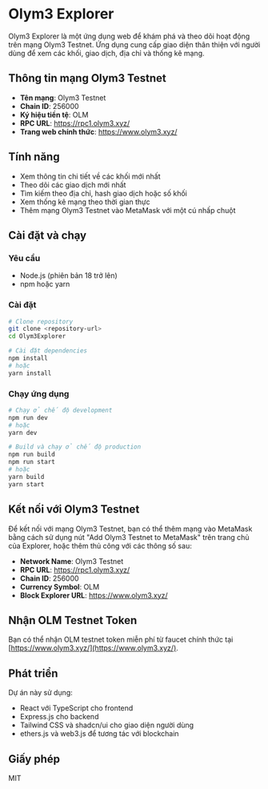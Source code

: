 # Olym3 Explorer

Olym3 Explorer là một ứng dụng web để khám phá và theo dõi hoạt động trên mạng Olym3 Testnet. Ứng dụng cung cấp giao diện thân thiện với người dùng để xem các khối, giao dịch, địa chỉ và thống kê mạng.

## Thông tin mạng Olym3 Testnet

- **Tên mạng**: Olym3 Testnet
- **Chain ID**: 256000
- **Ký hiệu tiền tệ**: OLM
- **RPC URL**: https://rpc1.olym3.xyz/
- **Trang web chính thức**: https://www.olym3.xyz/

## Tính năng

- Xem thông tin chi tiết về các khối mới nhất
- Theo dõi các giao dịch mới nhất
- Tìm kiếm theo địa chỉ, hash giao dịch hoặc số khối
- Xem thống kê mạng theo thời gian thực
- Thêm mạng Olym3 Testnet vào MetaMask với một cú nhấp chuột

## Cài đặt và chạy

### Yêu cầu

- Node.js (phiên bản 18 trở lên)
- npm hoặc yarn

### Cài đặt

```bash
# Clone repository
git clone <repository-url>
cd Olym3Explorer

# Cài đặt dependencies
npm install
# hoặc
yarn install
```

### Chạy ứng dụng

```bash
# Chạy ở chế độ development
npm run dev
# hoặc
yarn dev

# Build và chạy ở chế độ production
npm run build
npm run start
# hoặc
yarn build
yarn start
```

## Kết nối với Olym3 Testnet

Để kết nối với mạng Olym3 Testnet, bạn có thể thêm mạng vào MetaMask bằng cách sử dụng nút "Add Olym3 Testnet to MetaMask" trên trang chủ của Explorer, hoặc thêm thủ công với các thông số sau:

- **Network Name**: Olym3 Testnet
- **RPC URL**: https://rpc1.olym3.xyz/
- **Chain ID**: 256000
- **Currency Symbol**: OLM
- **Block Explorer URL**: https://www.olym3.xyz/

## Nhận OLM Testnet Token

Bạn có thể nhận OLM testnet token miễn phí từ faucet chính thức tại [https://www.olym3.xyz/](https://www.olym3.xyz/).

## Phát triển

Dự án này sử dụng:

- React với TypeScript cho frontend
- Express.js cho backend
- Tailwind CSS và shadcn/ui cho giao diện người dùng
- ethers.js và web3.js để tương tác với blockchain

## Giấy phép

MIT